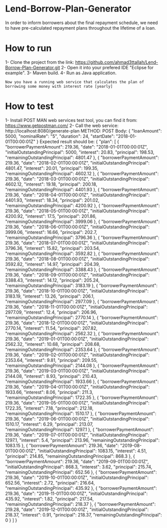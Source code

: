# Lend-Borrow-Plan-Generator
In order to inform borrowers about the final repayment schedule, we need to have pre-calculated repayment plans throughout the lifetime of a loan.

# How to run
1- Clone the project from the link:
    https://github.com/ahmad3ttallah/Lend-Borrow-Plan-Generator.git
2- Open it into your prefered IDE "Eclipse for example".
3- Maven build.
4- Run as Java application.

    Now you have a running web service that calculates the plan of borrowing some money with interest rate [yearly]
    
# How to test
1- Install POST MAN web services test tool, you can find it from:
    https://www.getpostman.com/
2- Call the web service:
    http://localhost:8080/generate-plan
    METHOD: POST
    Body:   {
              "loanAmount": 5000,
              "nominalRate": "5",
              "duration": 24,
              "startDate": "2018-01-01T00:00:01Z"
            } 
    Expected result should be:
          {
              "plan": [
                  {
                      "borrowerPaymentAmount": 219.36,
                      "date": "2018-01-01T00:00:01Z",
                      "initialOutstandingPrincipal": 5000,
                      "interest": 20.83,
                      "principal": 198.53,
                      "remainingOutstandingPrincipal": 4801.47
                  },
                  {
                      "borrowerPaymentAmount": 219.36,
                      "date": "2018-02-01T00:00:01Z",
                      "initialOutstandingPrincipal": 4801.47,
                      "interest": 20.01,
                      "principal": 199.35,
                      "remainingOutstandingPrincipal": 4602.12
                  },
                  {
                      "borrowerPaymentAmount": 219.36,
                      "date": "2018-03-01T00:00:01Z",
                      "initialOutstandingPrincipal": 4602.12,
                      "interest": 19.18,
                      "principal": 200.18,
                      "remainingOutstandingPrincipal": 4401.93
                  },
                  {
                      "borrowerPaymentAmount": 219.36,
                      "date": "2018-04-01T00:00:01Z",
                      "initialOutstandingPrincipal": 4401.93,
                      "interest": 18.34,
                      "principal": 201.02,
                      "remainingOutstandingPrincipal": 4200.92
                  },
                  {
                      "borrowerPaymentAmount": 219.36,
                      "date": "2018-05-01T00:00:01Z",
                      "initialOutstandingPrincipal": 4200.92,
                      "interest": 17.5,
                      "principal": 201.86,
                      "remainingOutstandingPrincipal": 3999.06
                  },
                  {
                      "borrowerPaymentAmount": 219.36,
                      "date": "2018-06-01T00:00:01Z",
                      "initialOutstandingPrincipal": 3999.06,
                      "interest": 16.66,
                      "principal": 202.7,
                      "remainingOutstandingPrincipal": 3796.36
                  },
                  {
                      "borrowerPaymentAmount": 219.36,
                      "date": "2018-07-01T00:00:01Z",
                      "initialOutstandingPrincipal": 3796.36,
                      "interest": 15.82,
                      "principal": 203.54,
                      "remainingOutstandingPrincipal": 3592.82
                  },
                  {
                      "borrowerPaymentAmount": 219.36,
                      "date": "2018-08-01T00:00:01Z",
                      "initialOutstandingPrincipal": 3592.82,
                      "interest": 14.97,
                      "principal": 204.39,
                      "remainingOutstandingPrincipal": 3388.43
                  },
                  {
                      "borrowerPaymentAmount": 219.36,
                      "date": "2018-09-01T00:00:01Z",
                      "initialOutstandingPrincipal": 3388.43,
                      "interest": 14.12,
                      "principal": 205.24,
                      "remainingOutstandingPrincipal": 3183.19
                  },
                  {
                      "borrowerPaymentAmount": 219.36,
                      "date": "2018-10-01T00:00:01Z",
                      "initialOutstandingPrincipal": 3183.19,
                      "interest": 13.26,
                      "principal": 206.1,
                      "remainingOutstandingPrincipal": 2977.09
                  },
                  {
                      "borrowerPaymentAmount": 219.36,
                      "date": "2018-11-01T00:00:01Z",
                      "initialOutstandingPrincipal": 2977.09,
                      "interest": 12.4,
                      "principal": 206.96,
                      "remainingOutstandingPrincipal": 2770.14
                  },
                  {
                      "borrowerPaymentAmount": 219.36,
                      "date": "2018-12-01T00:00:01Z",
                      "initialOutstandingPrincipal": 2770.14,
                      "interest": 11.54,
                      "principal": 207.82,
                      "remainingOutstandingPrincipal": 2562.32
                  },
                  {
                      "borrowerPaymentAmount": 219.36,
                      "date": "2019-01-01T00:00:01Z",
                      "initialOutstandingPrincipal": 2562.32,
                      "interest": 10.68,
                      "principal": 208.68,
                      "remainingOutstandingPrincipal": 2353.64
                  },
                  {
                      "borrowerPaymentAmount": 219.36,
                      "date": "2019-02-01T00:00:01Z",
                      "initialOutstandingPrincipal": 2353.64,
                      "interest": 9.81,
                      "principal": 209.55,
                      "remainingOutstandingPrincipal": 2144.08
                  },
                  {
                      "borrowerPaymentAmount": 219.36,
                      "date": "2019-03-01T00:00:01Z",
                      "initialOutstandingPrincipal": 2144.08,
                      "interest": 8.93,
                      "principal": 210.43,
                      "remainingOutstandingPrincipal": 1933.66
                  },
                  {
                      "borrowerPaymentAmount": 219.36,
                      "date": "2019-04-01T00:00:01Z",
                      "initialOutstandingPrincipal": 1933.66,
                      "interest": 8.06,
                      "principal": 211.3,
                      "remainingOutstandingPrincipal": 1722.35
                  },
                  {
                      "borrowerPaymentAmount": 219.36,
                      "date": "2019-05-01T00:00:01Z",
                      "initialOutstandingPrincipal": 1722.35,
                      "interest": 7.18,
                      "principal": 212.18,
                      "remainingOutstandingPrincipal": 1510.17
                  },
                  {
                      "borrowerPaymentAmount": 219.36,
                      "date": "2019-06-01T00:00:01Z",
                      "initialOutstandingPrincipal": 1510.17,
                      "interest": 6.29,
                      "principal": 213.07,
                      "remainingOutstandingPrincipal": 1297.1
                  },
                  {
                      "borrowerPaymentAmount": 219.36,
                      "date": "2019-07-01T00:00:01Z",
                      "initialOutstandingPrincipal": 1297.1,
                      "interest": 5.4,
                      "principal": 213.96,
                      "remainingOutstandingPrincipal": 1083.15
                  },
                  {
                      "borrowerPaymentAmount": 219.36,
                      "date": "2019-08-01T00:00:01Z",
                      "initialOutstandingPrincipal": 1083.15,
                      "interest": 4.51,
                      "principal": 214.85,
                      "remainingOutstandingPrincipal": 868.3
                  },
                  {
                      "borrowerPaymentAmount": 219.36,
                      "date": "2019-09-01T00:00:01Z",
                      "initialOutstandingPrincipal": 868.3,
                      "interest": 3.62,
                      "principal": 215.74,
                      "remainingOutstandingPrincipal": 652.56
                  },
                  {
                      "borrowerPaymentAmount": 219.36,
                      "date": "2019-10-01T00:00:01Z",
                      "initialOutstandingPrincipal": 652.56,
                      "interest": 2.72,
                      "principal": 216.64,
                      "remainingOutstandingPrincipal": 435.92
                  },
                  {
                      "borrowerPaymentAmount": 219.36,
                      "date": "2019-11-01T00:00:01Z",
                      "initialOutstandingPrincipal": 435.92,
                      "interest": 1.82,
                      "principal": 217.54,
                      "remainingOutstandingPrincipal": 218.37
                  },
                  {
                      "borrowerPaymentAmount": 219.28,
                      "date": "2019-12-01T00:00:01Z",
                      "initialOutstandingPrincipal": 218.37,
                      "interest": 0.91,
                      "principal": 218.37,
                      "remainingOutstandingPrincipal": 0
                  }
              ]
          }
